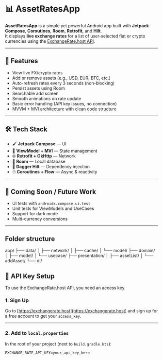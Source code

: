 # 📊 AssetRatesApp

**AssetRatesApp** is a simple yet powerful Android app built with **Jetpack Compose**, **Coroutines**, **Room**, **Retrofit**, and **Hilt**.  
It displays **live exchange rates** for a list of user-selected fiat or crypto currencies using the [ExchangeRate.host API](https://exchangerate.host/).

---

## 🚀 Features

- View live FX/crypto rates
- Add or remove assets (e.g., USD, EUR, BTC, etc.)
- Auto-refresh rates every 3 seconds (non-blocking)
- Persist assets using Room
- Searchable add screen
- Smooth animations on rate update
- Basic error handling (API key issues, no connection)
- MVVM + MVI architecture with clean code structure

---

## 🛠 Tech Stack

- 🖌 **Jetpack Compose** — UI
- 🧠 **ViewModel + MVI** — State management
- 🌐 **Retrofit + OkHttp** — Network
- 💾 **Room** — Local database
- 🔪 **Dagger Hilt** — Dependency injection
- ⏱ **Coroutines + Flow** — Async & reactivity

---

## 🧪 Coming Soon / Future Work

- UI tests with `androidx.compose.ui.test`
- Unit tests for ViewModels and UseCases
- Support for dark mode
- Multi-currency conversions

---

## Folder structure

app/
├── data/
│   ├── network/
│   ├── cache/
│   └── model/
├── domain/
│   ├── model/
│   └── usecase/
├── presentation/
│   ├── assetList/
│   └── addAsset/
└── di/

## 🔐 API Key Setup

To use the ExchangeRate.host API, you need an access key.

### 1. Sign Up

Go to [https://exchangerate.host](https://exchangerate.host) and sign up for a free account to get your `access_key`.

---

### 2. Add to `local.properties`

In the root of your project (next to `build.gradle.kts`):

```properties
EXCHANGE_RATE_API_KEY=your_api_key_here


